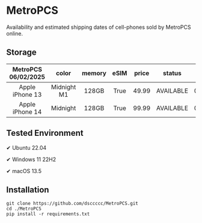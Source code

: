 # MetroPCS
Availability and estimated shipping dates of cell-phones sold by MetroPCS online.
## Storage
|MetroPCS 06/02/2025|color|memory|eSIM|price|status|shipping from|shipping to|
|:--:|:--:|:--:|:--:|:--:|:--:|:--:|:--:|
|Apple iPhone 13|Midnight M1|128GB|True|49.99|AVAILABLE|06/02/2025|06/05/2025|
|Apple iPhone 14|Midnight|128GB|True|99.99|AVAILABLE|06/02/2025|06/05/2025|

## Tested Environment
✔ Ubuntu 22.04

✔ Windows 11 22H2

✔ macOS 13.5
## Installation
```
git clone https://github.com/dsccccc/MetroPCS.git
cd ./MetroPCS
pip install -r requirements.txt
```

